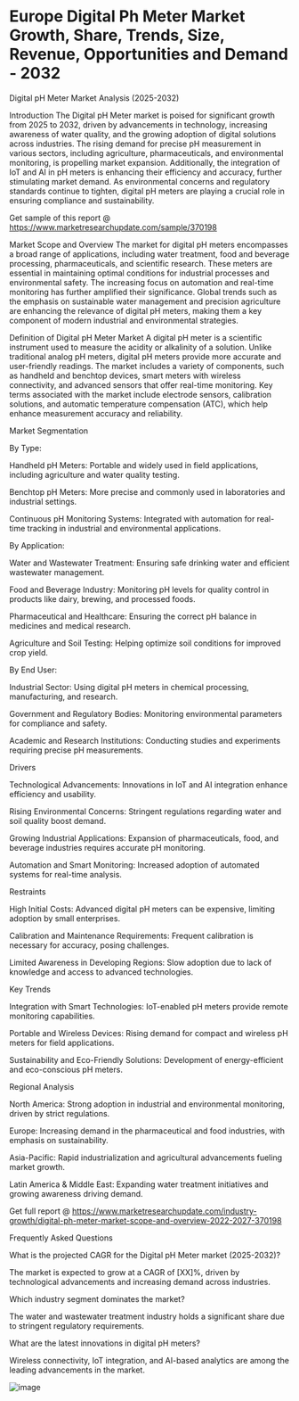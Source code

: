 # Europe Digital Ph Meter Market Growth, Share, Trends, Size, Revenue, Opportunities and Demand - 2032
Digital pH Meter Market Analysis (2025-2032)

Introduction The Digital pH Meter market is poised for significant growth from 2025 to 2032, driven by advancements in technology, increasing awareness of water quality, and the growing adoption of digital solutions across industries. The rising demand for precise pH measurement in various sectors, including agriculture, pharmaceuticals, and environmental monitoring, is propelling market expansion. Additionally, the integration of IoT and AI in pH meters is enhancing their efficiency and accuracy, further stimulating market demand. As environmental concerns and regulatory standards continue to tighten, digital pH meters are playing a crucial role in ensuring compliance and sustainability.

Get sample of this report @ https://www.marketresearchupdate.com/sample/370198 

Market Scope and Overview The market for digital pH meters encompasses a broad range of applications, including water treatment, food and beverage processing, pharmaceuticals, and scientific research. These meters are essential in maintaining optimal conditions for industrial processes and environmental safety. The increasing focus on automation and real-time monitoring has further amplified their significance. Global trends such as the emphasis on sustainable water management and precision agriculture are enhancing the relevance of digital pH meters, making them a key component of modern industrial and environmental strategies.

Definition of Digital pH Meter Market A digital pH meter is a scientific instrument used to measure the acidity or alkalinity of a solution. Unlike traditional analog pH meters, digital pH meters provide more accurate and user-friendly readings. The market includes a variety of components, such as handheld and benchtop devices, smart meters with wireless connectivity, and advanced sensors that offer real-time monitoring. Key terms associated with the market include electrode sensors, calibration solutions, and automatic temperature compensation (ATC), which help enhance measurement accuracy and reliability.

Market Segmentation

By Type:

Handheld pH Meters: Portable and widely used in field applications, including agriculture and water quality testing.

Benchtop pH Meters: More precise and commonly used in laboratories and industrial settings.

Continuous pH Monitoring Systems: Integrated with automation for real-time tracking in industrial and environmental applications.

By Application:

Water and Wastewater Treatment: Ensuring safe drinking water and efficient wastewater management.

Food and Beverage Industry: Monitoring pH levels for quality control in products like dairy, brewing, and processed foods.

Pharmaceutical and Healthcare: Ensuring the correct pH balance in medicines and medical research.

Agriculture and Soil Testing: Helping optimize soil conditions for improved crop yield.

By End User:

Industrial Sector: Using digital pH meters in chemical processing, manufacturing, and research.

Government and Regulatory Bodies: Monitoring environmental parameters for compliance and safety.

Academic and Research Institutions: Conducting studies and experiments requiring precise pH measurements.

Drivers

Technological Advancements: Innovations in IoT and AI integration enhance efficiency and usability.

Rising Environmental Concerns: Stringent regulations regarding water and soil quality boost demand.

Growing Industrial Applications: Expansion of pharmaceuticals, food, and beverage industries requires accurate pH monitoring.

Automation and Smart Monitoring: Increased adoption of automated systems for real-time analysis.

Restraints

High Initial Costs: Advanced digital pH meters can be expensive, limiting adoption by small enterprises.

Calibration and Maintenance Requirements: Frequent calibration is necessary for accuracy, posing challenges.

Limited Awareness in Developing Regions: Slow adoption due to lack of knowledge and access to advanced technologies.

Key Trends

Integration with Smart Technologies: IoT-enabled pH meters provide remote monitoring capabilities.

Portable and Wireless Devices: Rising demand for compact and wireless pH meters for field applications.

Sustainability and Eco-Friendly Solutions: Development of energy-efficient and eco-conscious pH meters.

Regional Analysis

North America: Strong adoption in industrial and environmental monitoring, driven by strict regulations.

Europe: Increasing demand in the pharmaceutical and food industries, with emphasis on sustainability.

Asia-Pacific: Rapid industrialization and agricultural advancements fueling market growth.

Latin America & Middle East: Expanding water treatment initiatives and growing awareness driving demand.

Get full report @ https://www.marketresearchupdate.com/industry-growth/digital-ph-meter-market-scope-and-overview-2022-2027-370198 

Frequently Asked Questions

What is the projected CAGR for the Digital pH Meter market (2025-2032)?

The market is expected to grow at a CAGR of [XX]%, driven by technological advancements and increasing demand across industries.

Which industry segment dominates the market?

The water and wastewater treatment industry holds a significant share due to stringent regulatory requirements.

What are the latest innovations in digital pH meters?

Wireless connectivity, IoT integration, and AI-based analytics are among the leading advancements in the market.

![image](https://github.com/user-attachments/assets/97ad11ab-a5a7-4836-887e-d49bdda0c85e)
